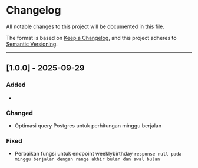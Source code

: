 # Changelog
All notable changes to this project will be documented in this file.

The format is based on [Keep a Changelog](https://keepachangelog.com/en/1.1.0/),
and this project adheres to [Semantic Versioning](https://semver.org/spec/v2.0.0.html).

<!-- ## [Unreleased]
### Added
- Fitur baru yang sedang dikembangkan

### Changed
- Perubahan perilaku atau update fitur lama

### Fixed
- Bugfix yang sudah diperbaiki

### Security
- Patch keamanan -->

---

## [1.0.0] - 2025-09-29
### Added
- 

### Changed
- Optimasi query Postgres untuk perhitungan minggu berjalan

### Fixed
- Perbaikan fungsi untuk endpoint weeklybirthday `response null pada minggu berjalan dengan range akhir bulan dan awal bulan`